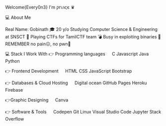 Welcome{Every0n3} I'm  קгเภςє ♛
 
 💻  About Me
 
 Real Name: Gobinath
🎓   20 y/o Studying Computer Science & Engineering at SNSCT
🚩   Playing CTFs for TamilCTF team
💣   Busy in exploiting binaries
📝   REMEMBER no pain😖, no pwn👾

💻 Stack I Work With
👉 Programming languages
  C Javascript  Java Python

👉 Frontend Development
  HTML CSS JavaScript Bootstrap

👉 Databases & Cloud Hosting
   Digital ocean  GitHub Pages Heroku  Firebase  

👉Graphic Designing
  Canva

👉 Software & Tools
  Codepen Git Linux Visual Studio Code Jupyter Stack Overflow

